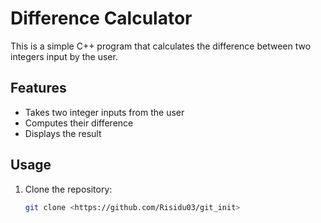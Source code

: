 # Difference Calculator

This is a simple C++ program that calculates the difference between two integers input by the user.

## Features
- Takes two integer inputs from the user
- Computes their difference
- Displays the result

## Usage
1. Clone the repository:
   ```sh
   git clone <https://github.com/Risidu03/git_init>


